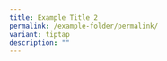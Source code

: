```yaml
---
title: Example Title 2
permalink: /example-folder/permalink/
variant: tiptap
description: ""
---
```

